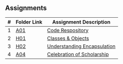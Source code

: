 ## Assignments

|  #  | Folder Link | Assignment Description |
| :-: | ----------- | ---------------------- |
|  1  | [A01](./A01/README.md)     | [Code Respository](./A01/README.md)|
|  2  | [H01](./H01/README.md)  | [Classes & Objects](./H01/README.md)|
|  3  | [H02](./H02/README.md) | [Understanding Encapsulation](./H02/README.md)|
|  4  | [A04](./A04/README.md)  | [Celebration of Scholarship](./A04/README.md)|
